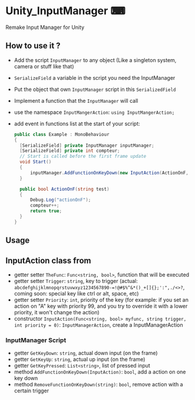 # Unity_InputManager ⌨

Remake Input Manager for Unity

## How to use it ?

- Add the script `InputManager` to any object (Like a singleton system, camera or stuff like that)
- `SerializeField` a variable in the script you need the InputManager
- Put the object that own `InputManager` script in this `SerializedField`
- Implement a function that the `InputManager` will call
- use the namespace `InputMangerAction`: `using InputMangerAction;`
- add event in functions list at the start of your script:

  ```C#
  public class Example : MonoBehaviour
  {
    [SerializeField] private InputManager inputManager;
    [SerializeField] private int compteur;
    // Start is called before the first frame update
    void Start()
    {
        inputManager.AddFunctionOnKeyDown(new InputAction(ActionOnF, "F"));
    }

    public bool ActionOnF(string test)
    {
        Debug.Log("actionOnF");
        compteur++;
        return true;
    }
  }

  ```

## Usage

## InputAction class from

- getter setter `TheFunc`: `Func<string, bool>`, function that will be executed
- getter setter `Trigger`: `string`, key to trigger (actual: `abcdefghijklmnopqrstuvwxyz1234567890-=!@#$%^&*()_+[]{};':",./<>?`, coming soon: special key like ctrl or alt, space, etc)
- getter setter `Priority`: `int`, priority of the key (for example: if you set an action on "A" key with priority 99, and you try to override it with a lower priority, it won't change the action)
- constructor `InputAction(Func<string, bool> myfunc, string trigger, int priority = 0)`: `InputManagerAction`, create a InputManagerAction

### InputManager Script

- getter `GetKeyDown`: `string`, actual down input (on the frame)
- getter `GetKeyUp`: `string`, actual up input (on the frame)
- getter `GetKeyPressed`: `List<string>`, list of pressed input
- method `AddFunctionOnKeyDown(InputAction)`: `bool`, add a action on one key down
- method `RemoveFunctionOnKeyDown(string)`: `bool`, remove action with a certain trigger
